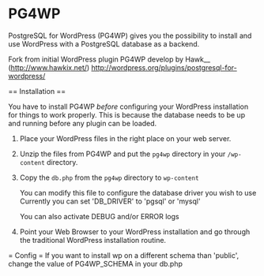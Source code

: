 PG4WP
=====

PostgreSQL for WordPress (PG4WP) gives you the possibility to install and use WordPress with a PostgreSQL database as a backend.

Fork from initial WordPress plugin PG4WP develop by Hawk__ (http://www.hawkix.net/)
http://wordpress.org/plugins/postgresql-for-wordpress/

== Installation ==

You have to install PG4WP *before* configuring your WordPress installation for things to work properly. 
This is because the database needs to be up and running before any plugin can be loaded.

1.  Place your WordPress files in the right place on your web server.

1.	Unzip the files from PG4WP and put the `pg4wp` directory in your `/wp-content` directory.

1.	Copy the `db.php` from the `pg4wp` directory to `wp-content`
	
	You can modify this file to configure the database driver you wish to use
	Currently you can set 'DB_DRIVER' to 'pgsql' or 'mysql'
	
	You can also activate DEBUG and/or ERROR logs

1.	Point your Web Browser to your WordPress installation and go through the traditional WordPress installation routine.

= Config =
If you want to install wp on a different schema than 'public', change the value of PG4WP_SCHEMA in your db.php  